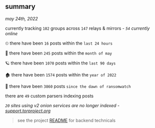 
## summary
_may 24th, 2022_

currently tracking `102` groups across `147` relays & mirrors - _`54` currently online_

⏲ there have been `16` posts within the `last 24 hours`

🦈 there have been `245` posts within the `month of may`

🪐 there have been `1070` posts within the `last 90 days`

🏚 there have been `1574` posts within the `year of 2022`

🦕 there have been `3860` posts `since the dawn of ransomwatch`

there are `49` custom parsers indexing posts

_`20` sites using v2 onion services are no longer indexed - [support.torproject.org](https://support.torproject.org/onionservices/v2-deprecation/)_

> see the project [README](https://github.com/joshhighet/ransomwatch#ransomwatch--) for backend technicals
